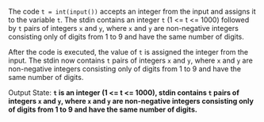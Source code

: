 The code `t = int(input())` accepts an integer from the input and assigns it to the variable `t`. The stdin contains an integer `t` (1 <= t <= 1000) followed by `t` pairs of integers `x` and `y`, where `x` and `y` are non-negative integers consisting only of digits from 1 to 9 and have the same number of digits. 

After the code is executed, the value of `t` is assigned the integer from the input. The stdin now contains `t` pairs of integers `x` and `y`, where `x` and `y` are non-negative integers consisting only of digits from 1 to 9 and have the same number of digits.

Output State: **`t` is an integer (1 <= t <= 1000), stdin contains `t` pairs of integers `x` and `y`, where `x` and `y` are non-negative integers consisting only of digits from 1 to 9 and have the same number of digits.**